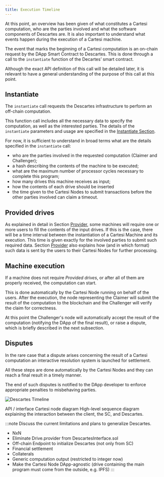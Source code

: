 ```yaml
---
title: Execution Timeline
---
```


At this point, an overview has been given of what constitutes a Cartesi computation, who are the parties involved and what the software components of Descartes are. It is also important to understand what events happen during the execution of a Cartesi machine.

The event that marks the beginning of a Cartesi computation is an on-chain request by the DApp Smart Contract to Descartes.
This is done through a call to the `instantiate` function of the Decartes’ smart contract.

Although the exact API definition of this call will be detailed later, it is relevant to have a general understanding of the purpose of this call at this point.

Instantiate
-----------

The `instantiate` call requests the Descartes infrastructure to perform an off-chain computation.

This function call includes all the necessary data to specify the computation, as well as the interested parties.
The details of the `instantiate` parameters and usage are specified in the [Instantiate Section](./instantiate.md).

For now, it is sufficient to understand in broad terms what are the details specified in the `instantiate` call:
- who are the parties involved in the requested computation (Claimer and Challenger);
- a hash describing the contents of the machine to be executed;
- what are the maximum number of processor cycles necessary to complete this program;
- how many drives this machine receives as input;
- how the contents of each drive should be inserted
- the time given to the Cartesi Nodes to submit transactions before the other parties involved can claim a timeout.

Provided drives
---------------

As explained in detail in Section [Provider](provider.md), some machines will require one or more users to fill the contents of the input drives.
If this is the case, there will be a time interval between the instantiation of a Cartesi Machine and its execution.
This time is given exactly for the involved parties to submit such required data.
Section [Provider](provider.md) also explains how (and in which format) such data is sent by the users to their Cartesi Nodes for further processing.

Machine execution
-----------------

If a machine does not require *Provided drives*, or after all of them are properly received, the computation can start.

This is done automatically by the Cartesi Node running on behalf of the users.
After the execution, the node representing the Claimer will submit the result of the computation to the blockchain and the Challenger will verify the claim for correctness.

At this point the Challenger's node will automatically accept the result of the computation (notifying the DApp of the final result), or raise a dispute, which is briefly described in the next subsection.

Disputes
--------

In the rare case that a dispute arises concerning the result of a Cartesi computation an interactive resolution system is launched for settlement.

All these steps are done automatically by the Cartesi Nodes and they can reach a final result in a timely manner.

The end of such disputes is notified to the DApp developer to enforce appropriate penalties to misbehaving parties.

![Descartes Timeline](/img/descartes-timeline.png)


API / interface Cartesi node diagram
High-level sequence diagram explaining the interaction between the client, the SC, and Descartes.


:::note Discuss the current limitations and plans to generalize Descartes.
- NxN
- Eliminate Drive.provider from DescartesInterface.sol
- Off-chain Endpoint to initialize Descartes (not only from SC)
- Financial settlement
- Collaterals
- Generic computation output (restricted to integer now)
- Make the Cartesi Node DApp-agnostic (drive containing the main program must come from the outside, e.g. IPFS)
:::
